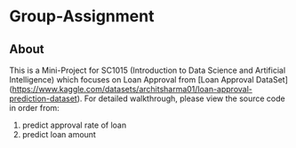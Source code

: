 # Group-Assignment
## About
This is a Mini-Project for SC1015 (Introduction to Data Science and Artificial Intelligence) which focuses on Loan Approval from [Loan Approval DataSet] (https://www.kaggle.com/datasets/architsharma01/loan-approval-prediction-dataset). For detailed walkthrough, please view the source code in order from:
1. predict approval rate of loan
2. predict loan amount 
